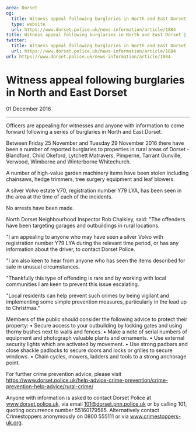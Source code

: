 ```yaml
area: Dorset
og:
  title: Witness appeal following burglaries in North and East Dorset
  type: website
  url: https://www.dorset.police.uk/news-information/article/1884
title: Witness appeal following burglaries in North and East Dorset |
twitter:
  title: Witness appeal following burglaries in North and East Dorset
  url: https://www.dorset.police.uk/news-information/article/1884
url: https://www.dorset.police.uk/news-information/article/1884
```

# Witness appeal following burglaries in North and East Dorset

01 December 2016

* * *

Officers are appealing for witnesses and anyone with information to come forward following a series of burglaries in North and East Dorset.

Between Friday 25 November and Tuesday 29 November 2016 there have been a number of reported burglaries to properties in rural areas of Dorset - Blandford, Child Okeford, Lytchett Matravers, Pimperne, Tarrant Gunville, Verwood, Wimborne and Winterborne Whitechurch.

A number of high-value garden machinery items have been stolen including chainsaws, hedge trimmers, tree surgery equipment and leaf blowers.

A silver Volvo estate V70, registration number Y79 LYA, has been seen in the area at the time of each of the incidents.

No arrests have been made.

North Dorset Neighbourhood Inspector Rob Chalkley, said: "The offenders have been targeting garages and outbuildings in rural locations.

"I am appealing to anyone who may have seen a silver Volvo with registration number Y79 LYA during the relevant time period, or has any information about the driver, to contact Dorset Police.

"I am also keen to hear from anyone who has seen the items described for sale in unusual circumstances.

"Thankfully this type of offending is rare and by working with local communities I am keen to prevent this issue escalating.

"Local residents can help prevent such crimes by being vigilant and implementing some simple prevention measures, particularly in the lead up to Christmas."

Members of the public should consider the following advice to protect their property:
• Secure access to your outbuilding by locking gates and using thorny bushes next to walls and fences.
• Make a note of serial numbers of equipment and photograph valuable plants and ornaments.
• Use external security lights which are activated by movement.
• Use strong padbars and close shackle padlocks to secure doors and locks or grilles to secure windows.
• Chain cycles, mowers, ladders and tools to a strong anchorage point.

For further crime prevention advice, please visit https://www.dorset.police.uk/help-advice-crime-prevention/crime-prevention-help-advice/rural-crime/

Anyone with information is asked to contact Dorset Police at www.dorset.police.uk, via email 101@dorset.pnn.police.uk or by calling 101, quoting occurrence number 55160179585. Alternatively contact Crimestoppers anonymously on 0800 555111 or via www.crimestoppers-uk.org.
